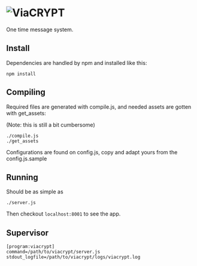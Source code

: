 # ![ViaCRYPT](http://viacry.pt/img/logo.png)

One time message system.

Install
-------

Dependencies are handled by npm and installed like this:

    npm install

Compiling
---------

Required files are generated with compile.js, and needed assets
are gotten with get\_assets:

(Note: this is still a bit cumbersome)

    ./compile.js
    ./get_assets

Configurations are found on config.js, copy and adapt yours from
the config.js.sample

Running
-------

Should be as simple as

    ./server.js

Then checkout `localhost:8001` to see the app.

Supervisor
----------

    [program:viacrypt]
    command=/path/to/viacrypt/server.js
    stdout_logfile=/path/to/viacrypt/logs/viacrypt.log
